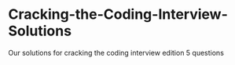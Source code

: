 # Cracking-the-Coding-Interview-Solutions
Our solutions for cracking the coding interview edition 5 questions
